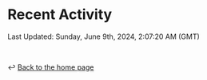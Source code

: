 # Recent Activity

<!--RECENT_ACTIVITY:start-->
<!--RECENT_ACTIVITY:end-->

<!--RECENT_ACTIVITY:last_update-->
Last Updated: Sunday, June 9th, 2024, 2:07:20 AM (GMT)
<!--RECENT_ACTIVITY:last_update_end-->

<br>

↩️ [Back to the home page](/README.md)

